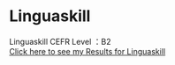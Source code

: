 # Linguaskill
Linguaskill CEFR Level ：B2  
[Click here to see my Results for Linguaskill](https://github.com/Chase-Yi/Linguaskill/blob/main/Yipeng%20Chen.pdf)
